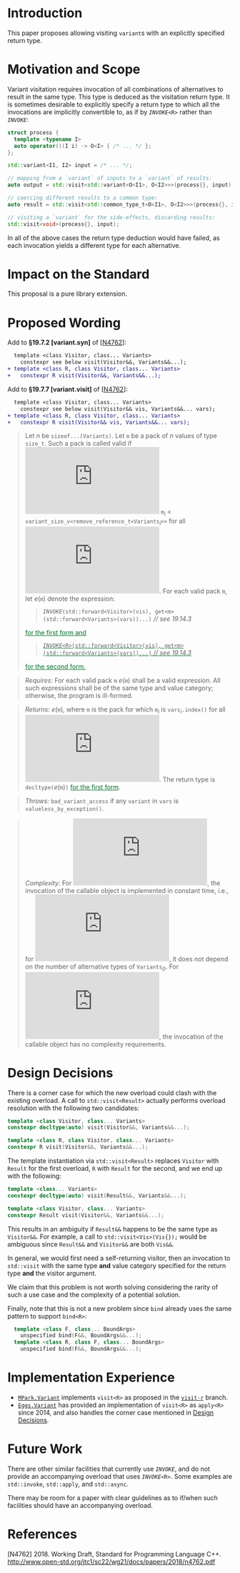 # Introduction

This paper proposes allowing visiting `variant`s with an explicitly
specified return type.

# Motivation and Scope

Variant visitation requires invocation of all combinations of
alternatives to result in the same type. This type is deduced as the
visitation return type. It is sometimes desirable to explicitly specify
a return type to which all the invocations are implicitly convertible
to, as if by *`INVOKE`*`<R>` rather than *`INVOKE`*:

``` cpp
struct process {
  template <typename I>
  auto operator()(I i) -> O<I> { /* ... */ };
};

std::variant<I1, I2> input = /* ... */;

// mapping from a `variant` of inputs to a `variant` of results:
auto output = std::visit<std::variant<O<I1>, O<I2>>>(process{}, input);

// coercing different results to a common type:
auto result = std::visit<std::common_type_t<O<I1>, O<I2>>>(process{}, input);

// visiting a `variant` for the side-effects, discarding results:
std::visit<void>(process{}, input);
```

In all of the above cases the return type deduction would have failed,
as each invocation yields a different type for each alternative.

# Impact on the Standard

This proposal is a pure library extension.

# Proposed Wording

Add to **§19.7.2 \[variant.syn\]** of \[[N4762](#ref-N4762)\]:

``` diff
  template <class Visitor, class... Variants>
    constexpr see below visit(Visitor&&, Variants&&...);
+ template <class R, class Visitor, class... Variants>
+   constexpr R visit(Visitor&&, Variants&&...);
```

Add to **§19.7.7 \[variant.visit\]** of \[[N4762](#ref-N4762)\]:

``` diff
  template <class Visitor, class... Variants>
    constexpr see below visit(Visitor&& vis, Variants&&... vars);
+ template <class R, class Visitor, class... Variants>
+   constexpr R visit(Visitor&& vis, Variants&&... vars);
```

>  Let *n* be `sizeof...(Variants)`. Let `m` be a pack of *n* values of
> type `size_t`. Such a pack is called valid if ![0
> \\leq](https://latex.codecogs.com/png.latex?0%20%5Cleq "0 \\leq")
> `m`*<sub>i</sub>* \<
> `variant_size_v<remove_reference_t<Variants`*<sub>i</sub>*`>>` for all
> ![0 \\leq i \<
> n](https://latex.codecogs.com/png.latex?0%20%5Cleq%20i%20%3C%20n
> "0 \\leq i \< n"). For each valid pack `m`, let *e*(`m`) denote the
> expression:
> 
> > *`INVOKE`*`(std::forward<Visitor>(vis),
> > get<m>(std::forward<Variants>(vars))...)` *// see 19.14.3*
> 
> <div style="color: #006E29">
> 
> <ins>
> 
> <div class="add">
> 
> for the first form and
> 
> > *`INVOKE`*`<R>(std::forward<Visitor>(vis),
> > get<m>(std::forward<Variants>(vars))...)` *// see 19.14.3*
> 
> for the second form.
> 
> </div>
> 
> </ins>
> 
> </div>

>  *Requires:* For each valid pack `m` *e*(`m`) shall be a valid
> expression. All such expressions shall be of the same type and value
> category; otherwise, the program is ill-formed.

>  *Returns:* *e*(`m`), where `m` is the pack for which
> `m`*<sub>i</sub>* is `vars`*<sub>i</sub>*`.index()` for all ![0 \\leq
> i \< n](https://latex.codecogs.com/png.latex?0%20%5Cleq%20i%20%3C%20n
> "0 \\leq i \< n"). The return type is `decltype(`*e*(`m`)`)`
> <span style="color: #006E29"><ins><span class="add">for the first
> form</span></ins></span>.

>  *Throws:* `bad_variant_access` if any `variant` in `vars` is
> `valueless_by_exception()`.

>  *Complexity:* For ![n
> \\leq 1](https://latex.codecogs.com/png.latex?n%20%5Cleq%201
> "n \\leq 1"), the invocation of the callable object is implemented in
> constant time, i.e., for ![n
> = 1](https://latex.codecogs.com/png.latex?n%20%3D%201 "n = 1"), it
> does not depend on the number of alternative types of
> `Variants`*<sub>0</sub>*. For ![n
> \> 1](https://latex.codecogs.com/png.latex?n%20%3E%201 "n \> 1"), the
> invocation of the callable object has no complexity requirements.

# Design Decisions

There is a corner case for which the new overload could clash with the
existing overload. A call to `std::visit<Result>` actually performs
overload resolution with the following two candidates:

``` cpp
template <class Visitor, class... Variants>
constexpr decltype(auto) visit(Visitor&&, Variants&&...);

template <class R, class Visitor, class... Variants>
constexpr R visit(Visitor&&, Variants&&...);
```

The template instantiation via `std::visit<Result>` replaces `Visitor`
with `Result` for the first overload, `R` with `Result` for the second,
and we end up with the following:

``` cpp
template <class... Variants>
constexpr decltype(auto) visit(Result&&, Variants&&...);

template <class Visitor, class... Variants>
constexpr Result visit(Visitor&&, Variants&&...);
```

This results in an ambiguity if `Result&&` happens to be the same type
as `Visitor&&`. For example, a call to `std::visit<Vis>(Vis{});` would
be ambiguous since `Result&&` and `Visitor&&` are both `Vis&&`.

In general, we would first need a self-returning visitor, then an
invocation to `std::visit` with the same type **and** value category
specified for the return type **and** the visitor argument.

We claim that this problem is not worth solving considering the rarity
of such a use case and the complexity of a potential solution.

Finally, note that this is not a new problem since `bind` already uses
the same pattern to support `bind<R>`:

``` cpp
  template <class F, class... BoundArgs>
    unspecified bind(F&&, BoundArgs&&...);
  template <class R, class F, class... BoundArgs>
    unspecified bind(F&&, BoundArgs&&...);
```

# Implementation Experience

  - [`MPark.Variant`](https://github.com/mpark/variant) implements
    `visit<R>` as proposed in the
    [`visit-r`](https://github.com/mpark/variant/tree/visit-r) branch.
  - [`Eggs.Variant`](https://github.com/eggs-cpp/variant) has provided
    an implementation of `visit<R>` as `apply<R>` since 2014, and also
    handles the corner case mentioned in [Design
    Decisions](#design-decisions).

# Future Work

There are other similar facilities that currently use *`INVOKE`*, and do
not provide an accompanying overload that uses *`INVOKE`*`<R>`. Some
examples are `std::invoke`, `std::apply`, and `std::async`.

There may be room for a paper with clear guidelines as to if/when such
facilities should have an accompanying overload.

# References

<div id="refs" class="references">

<div id="ref-N4762">

\[N4762\] 2018. Working Draft, Standard for Programming Language C++.   
<http://www.open-std.org/jtc1/sc22/wg21/docs/papers/2018/n4762.pdf>

</div>

</div>
